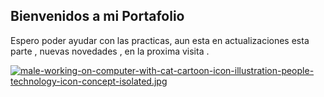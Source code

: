 ## Bienvenidos a mi Portafolio

Espero poder ayudar con las practicas, aun esta en actualizaciones esta parte , nuevas novedades , en la proxima visita  .

[![male-working-on-computer-with-cat-cartoon-icon-illustration-people-technology-icon-concept-isolated.jpg](https://i.postimg.cc/Kz2wxcV5/male-working-on-computer-with-cat-cartoon-icon-illustration-people-technology-icon-concept-isolated.jpg)](https://postimg.cc/bGm3RPqG)

